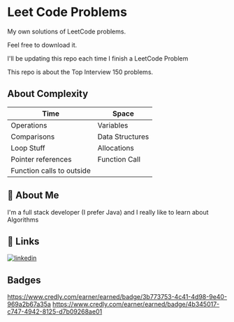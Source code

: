 # Leet Code Problems

My own solutions of LeetCode problems.

Feel free to download it.

I'll be updating this repo each time I finish a LeetCode Problem

This repo is about the Top Interview 150 problems.  


## About Complexity

| Time                      | Space           |
|---------------------------|-----------------|
| Operations                | Variables       |
| Comparisons               | Data Structures |
| Loop Stuff                | Allocations     |
| Pointer references        | Function Call   |
| Function calls to outside |                 |

## 🚀 About Me

I'm a full stack developer (I prefer Java) and I really like to learn about Algorithms


## 🔗 Links

[![linkedin](https://img.shields.io/badge/linkedin-0A66C2?style=for-the-badge&logo=linkedin&logoColor=white)](https://www.linkedin.com/in/alejandroleon2101/)

##  Badges
https://www.credly.com/earner/earned/badge/3b773753-4c41-4d98-9e40-969a2b67a35a
https://www.credly.com/earner/earned/badge/4b345017-c747-4942-8125-d7b09268ae01




